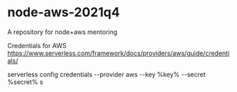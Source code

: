 # node-aws-2021q4
A repository for node+aws mentoring

Credentials for AWS
https://www.serverless.com/framework/docs/providers/aws/guide/credentials/

serverless config credentials --provider aws --key %key% --secret %secret%
s
